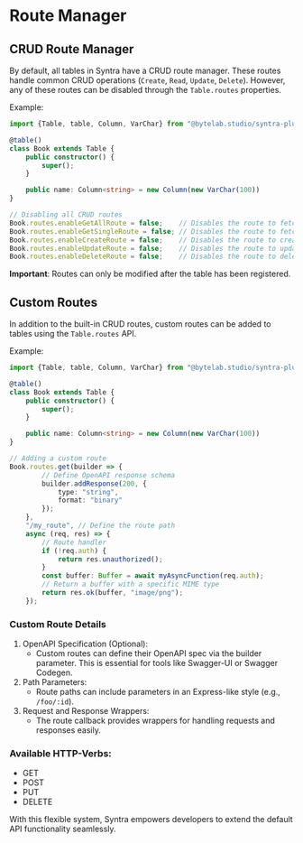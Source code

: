 # Route Manager

## CRUD Route Manager

By default, all tables in Syntra have a CRUD route manager. These routes handle common CRUD operations (`Create`,
`Read`,
`Update`, `Delete`). However, any of these routes can be disabled through the `Table.routes` properties.

Example:

```typescript
import {Table, table, Column, VarChar} from "@bytelab.studio/syntra-plugin";

@table()
class Book extends Table {
    public constructor() {
        super();
    }

    public name: Column<string> = new Column(new VarChar(100))
}

// Disabling all CRUD routes
Book.routes.enableGetAllRoute = false;    // Disables the route to fetch all rows
Book.routes.enableGetSingleRoute = false; // Disables the route to fetch a single row by ID
Book.routes.enableCreateRoute = false;    // Disables the route to create new rows
Book.routes.enableUpdateRoute = false;    // Disables the route to update existing rows
Book.routes.enableDeleteRoute = false;    // Disables the route to delete rows
```

**Important**: Routes can only be modified after the table has been registered.

## Custom Routes

In addition to the built-in CRUD routes, custom routes can be added to tables using the `Table.routes` API.

Example:

```typescript
import {Table, table, Column, VarChar} from "@bytelab.studio/syntra-plugin";

@table()
class Book extends Table {
    public constructor() {
        super();
    }

    public name: Column<string> = new Column(new VarChar(100))
}

// Adding a custom route
Book.routes.get(builder => {
        // Define OpenAPI response schema
        builder.addResponse(200, {
            type: "string",
            format: "binary"
        });
    },
    "/my_route", // Define the route path
    async (req, res) => {
        // Route handler
        if (!req.auth) {
            return res.unauthorized();
        }
        const buffer: Buffer = await myAsyncFunction(req.auth);
        // Return a buffer with a specific MIME type
        return res.ok(buffer, "image/png");
    });
```

### Custom Route Details

1. OpenAPI Specification (Optional):
    - Custom routes can define their OpenAPI spec via the builder parameter. This is essential for tools like Swagger-UI
      or Swagger Codegen.
2. Path Parameters:
    - Route paths can include parameters in an Express-like style (e.g., `/foo/:id`).
3. Request and Response Wrappers:
    - The route callback provides wrappers for handling requests and responses easily.

### Available HTTP-Verbs:

- GET
- POST
- PUT
- DELETE

With this flexible system, Syntra empowers developers to extend the default API functionality seamlessly.

